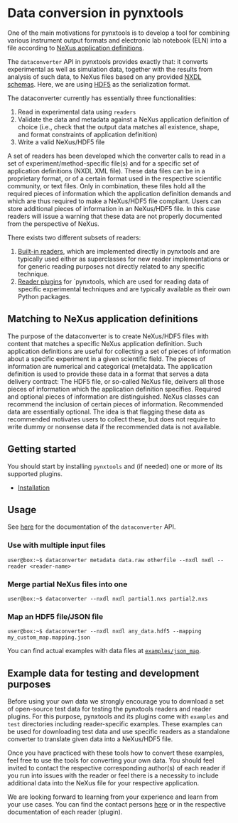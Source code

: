 # Data conversion in pynxtools

One of the main motivations for pynxtools is to develop a tool for combining various instrument output formats and electronic lab notebook (ELN) into a file according to [NeXus application definitions](https://fairmat-nfdi.github.io/nexus_definitions/classes/index.html). 

The `dataconverter` API in pynxtools provides exactly that: it converts experimental as well as simulation data, together with the results from analysis of such data, to NeXus files based on any provided [NXDL schemas](https://manual.nexusformat.org/nxdl.html#index-1). Here, we are using [HDF5](https://support.hdfgroup.org/HDF5/) as the serialization format.

The dataconverter currently has essentially three functionalities:

1. Read in experimental data using ```readers```
2. Validate the data and metadata against a NeXus application definition of choice (i.e., check that the output data matches all existence, shape, and format constraints of application definition)
3. Write a valid NeXus/HDF5 file

A set of readers has been developed which the converter calls to read in a set of experiment/method-specific file(s) and for a specific set of application definitions (NXDL XML file). These data files can be in a proprietary format, or of a certain format used in the respective scientific community, or text files. Only in combination, these files hold all the required pieces of information which the application definition demands and which are thus required to make a NeXus/HDF5 file compliant. Users can store additional pieces of information in an NeXus/HDF5 file. In this case readers will issue a warning that these data are not properly documented from the perspective of NeXus.

There exists two different subsets of readers:

1. [Built-in readers](../reference/built-in-readers.md), which are implemented directly in pynxtools and are typically used either as superclasses for new reader implementations or for generic reading purposes not directly related to any specific technique.
2. [Reader plugins](../reference/plugins.md) for `pynxtools, which are used for reading data of specific experimental techniques and are typically available as their own Python packages.

## Matching to NeXus application definitions

The purpose of the dataconverter is to create NeXus/HDF5 files with content that matches a specific NeXus application definition. Such application definitions are useful for collecting a set of pieces of information about a specific experiment in a given scientific field. The pieces of information are numerical and categorical (meta)data. The application definition is used to provide these data in a format that serves a data delivery contract: The HDF5 file, or so-called NeXus file, delivers all those pieces of information which the application definition specifies. Required and optional pieces of information are distinguished. NeXus classes can recommend the inclusion of certain pieces of information. Recommended data are essentially optional. The idea is that flagging these data as recommended motivates users to collect these, but does not require to write dummy or nonsense data if the recommended data is not available.

## Getting started

You should start by installing `pynxtools` and (if needed) one or more of its supported plugins.

- [Installation](../tutorial/installation.md)

## Usage

See [here](../reference/cli-api.md#data-conversion) for the documentation of the `dataconverter` API.

### Use with multiple input files

```console
user@box:~$ dataconverter metadata data.raw otherfile --nxdl nxdl --reader <reader-name>
```

### Merge partial NeXus files into one

```console
user@box:~$ dataconverter --nxdl nxdl partial1.nxs partial2.nxs
```

### Map an HDF5 file/JSON file

```console
user@box:~$ dataconverter --nxdl nxdl any_data.hdf5 --mapping my_custom_map.mapping.json
```

You can find actual examples with data files at [`examples/json_map`](https://github.com/FAIRmat-NFDI/pynxtools/tree/master/examples/json_map/).

## Example data for testing and development purposes

Before using your own data we strongly encourage you to download a set of open-source test data for testing the pynxtools readers and reader  plugins. For this purpose, pynxtools and its plugins come with `examples` and `test` directories including reader-specific examples. These examples can be used for downloading test data and use specific readers as a standalone converter to translate given data into a NeXus/HDF5 file.

Once you have practiced with these tools how to convert these examples, feel free to use the tools for converting your own data. You should feel invited to contact the respective corresponding author(s) of each reader if you run into issues with the reader or feel there is a necessity to include additional data into the NeXus file for your respective application.

We are looking forward to learning from your experience and learn from your use cases. You can find the contact persons [here](../contact.md) or in the respective documentation of each reader (plugin).
